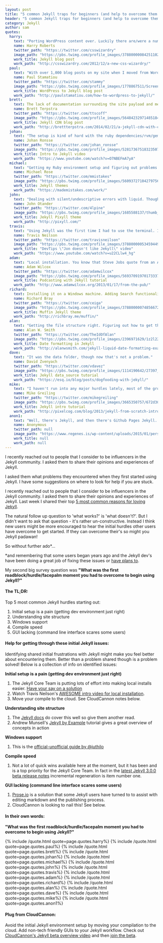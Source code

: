 ```yaml
---
layout: post
title: "5 common Jekyll traps for beginners (and help to overcome them!)"
header: "5 common Jekyll traps for beginners (and help to overcome them!)"
category: Jekyll
author: sam
quotes:
  harry:
    text: "Porting WordPress content over. Luckily there are/were a number of open-source tools to help me, but it wasn’t necessarily simple, and brought a fairly long-tail of legacy with it (code blocks incorrectly formatted, WP meta data being crammed into Jekyll’s YML front matter)."
    name: Harry Roberts
    twitter_path: "https://twitter.com/csswizardry"
    image_path: "https://pbs.twimg.com/profile_images/378800000842511021/741a0a2593ea55bbd6238f8705c7074f_400x400.jpeg"
    work_title: Jekyll blog post
    work_path: "http://csswizardry.com/2012/12/a-new-css-wizardry/"
  paul:
    text: "With over 1,000 blog posts on my site when I moved from WordPress to Jekyll, it takes some time to generate my site. That was a minor annoyance which has gotten better over the years with faster computers and more performant Jekyll updates."
    name: Paul Stamatiou
    twitter_path: "https://twitter.com/stammy"
    image_path: "https://pbs.twimg.com/profile_images/1778867511/Screen_Shot_2012-01-24_at_2.03.52_PM_400x400.png"
    work_title: WordPress to Jekyll blog post
    work_path: "http://paulstamatiou.com/how-to-wordpress-to-jekyll/"
  brett:
    text: The lack of documentation surrounding the site payload and methods available to the various objects. It took some digging to write my first plugin.
    name: Brett Terpstra
    twitter_path: "https://twitter.com/ttscoff"
    image_path: "https://pbs.twimg.com/profile_images/564842329714851840/qqDLuEwd_400x400.jpeg"
    work_title: Jekyll CDN blog post
    work_path: "http://brettterpstra.com/2014/02/21/a-jekyll-cdn-with-cloudfront/"
  johan:
    text: "The setup is kind of hard with the ruby dependencies/rvm/gemfiles/gem bundles. Now there are some decent guides I guess but when I was starting there was no solid guide to explain how it worked, there was a lot of assumed knowledge from being a Ruby developer even though I used Jekyll as a web designer. Setting Jekyll up in Windows is also painful on its own (I don't use Windows primarily but used Jekyll in a coding workshop I gave, not everyone has a Mac)"
    name: Johan Ronsse
    twitter_path: "https://twitter.com/johan_ronsse"
    image_path: "https://pbs.twimg.com/profile_images/528173675183235075/COCkQ3PO_400x400.jpeg"
    work_title: Intro to Jekyll video
    work_path: "https://www.youtube.com/watch?v=O7NBEFmA7yA"
  michael:
    text: "Getting my Ruby environment setup and figuring out problems with gems and other dependencies installing. Jekyll was straightforward enough, it was all the mess that comes with Ruby that wasn't."
    name: Michael Rose
    twitter_path: "https://twitter.com/mmistakes"
    image_path: "https://pbs.twimg.com/profile_images/560937271042797568/m5VndD_B.jpeg"
    work_title: Jekyll themes
    work_path: "https://mademistakes.com/work/"
  john:
    text: "Dealing with silent/undescriptive errors with liquid. Though, the majority of those seem to be remedied in later versions."
    name: John Otander
    twitter_path: "https://twitter.com/4lpine"
    image_path: "https://pbs.twimg.com/profile_images/1685588137/thumb_400x400.jpg"
    work_title: Jekyll Pixyll theme
    work_path: "http://pixyll.com/"
  travis:
    text: "Using Jekyll was the first time I had to use the terminal. I am a designer first, and that tends to scare our kind, but its not so bad. Another thing was trying to get my dev environment perfect. But now Jekyll handles SASS and there is an adequate Jade plugin."
    name: Travis Neilson
    twitter_path: "https://twitter.com/travisneilson"
    image_path: "https://pbs.twimg.com/profile_images/378800000534594497/ff6e59ec85e5f439931a13a11e7e5212_400x400.jpeg"
    work_title: "DevTips \"Jon doesn't like Jekyll\" video"
    work_path: "https://www.youtube.com/watch?v=u22CLlw4_hg"
  adam:
    text: "Local installation. You know that Steve Jobs quote from an Apple Q&A; \"if you see a stylus, they blew it.\" I have that feeling with platforms that pertain to be user friendly, but the install process involves dicking around with the terminal prompt."
    name: Adam Wilcox
    twitter_path: "https://twitter.com/adamwilcox"
    image_path: "https://pbs.twimg.com/profile_images/569370919701733376/SZzuCEB-_400x400.jpeg"
    work_title: Podcasting with Jekyll tutorial
    work_path: "http://www.adamwilcox.org/2013/01/17/from-the-pub/"
  richard:
    text: Installing it on a Windows machine. Adding Search functionality. Incorporating Tags to posts.
    name: Richard Bray
    twitter_path: "https://twitter.com/ceiga"
    image_path: "https://pbs.twimg.com/profile_images/378800000748566726/83e335bc62829792ef3fa876463bb7e3_400x400.jpeg"
    work_title: Muffin Jekyll theme
    work_path: "http://richbray.me/muffin/"
  alan:
    text: "Getting the file structure right. Figuring out how to get the index page to paginate through posts. Using an .html extension instead of .md and being confused about why the translation didn't happen."
    name: Alan W. Smith
    twitter_path: "https://twitter.com/TheIdOfAlan"
    image_path: "https://pbs.twimg.com/profile_images/2396971629/1z2l22mqcpqvhlv3hs9t_400x400.jpeg"
    work_title: Date formatting in Jekyll
    work_path: "http://alanwsmith.com/jekyll-liquid-date-formatting-examples"
  dave:
    text: "It was the data folder, though now that's not a problem."
    name: David Zvenyach
    twitter_path: "https://twitter.com/vdavez"
    image_path: "https://pbs.twimg.com/profile_images/1114190642/27397_8639519_5240_n_400x400.jpg"
    work_title: Jekyll data_source tutorial
    work_path: "https://esq.io/blog/posts/dogfooding-with-jekyll/"
  mike:
    text: "I haven't run into any major hurdles lately, most of the growing pains came from just trying to get a firm grasp on the basics.  Does Jekyll process a page through Markdown or Liquid first?  Why can't I use Liquid tags in excerpts?  Why can't I specify a permalink in my blog index front-matter?  The documentation for Jekyll is great, but some things just need to be learned through experimentation."
    name: Mike Greiling
    twitter_path: "https://twitter.com/mikegreiling"
    image_path: "https://pbs.twimg.com/profile_images/3665350757/672d30f885ed73aa4e1d7d8d87289649_400x400.png"
    work_title: Jekyll intro tutorial
    work_path: "http://pixelcog.com/blog/2013/jekyll-from-scratch-introduction/"
  anon1:
    text: "Well, there's Jekyll, and then there's Github Pages Jekyll. Jekyll itself is pretty straightforward, but Github Pages doesn't have great error messaging on build fail. It has gotten a bit better over the years, but still... Jekyll itself was pretty easy to work with once you figured out the basic config setup (which, if you've never used a config file before, takes a little learning, but not too bad)."
    name: Anonymous
    twitter_path: null
    image_path: "https://www.regenes.is/wp-content/uploads/2015/01/person-placeholder-400x400.png"
    work_title: null
    work_path: null
---
```

I recently reached out to people that I consider to be influencers in the Jekyll community. I asked them to share their opinions and experiences of Jekyll.

I asked them what problems they encountered when they first started using Jekyll. I have some suggestions on where to look for help if you are stuck.
<!-- excerpt stop -->

I recently reached out to people that I consider to be influencers in the Jekyll community. I asked them to share their opinions and experiences of Jekyll. Last week I shared their top [5 most common reasons for loving Jekyll](http://cloudcannon.com/jekyll/2015/03/04/5-reasons-you-should-use-jekyll.html).

The natural follow up question to &#39;what works?&#39; is &#39;what doesn&#39;t?&#39;. But I didn&#39;t want to ask that question - it&#39;s rather un-constructive. Instead I think new users might be more encouraged to hear the initial hurdles other users have overcome to get started. If they can overcome their&#39;s so might you Jekyll padawan!

So without further ado*...

*and remembering that some users began years ago and the Jekyll dev&#39;s have been doing a great job of fixing these issues or [have plans to](https://github.com/jekyll/jekyll/issues/3324).

My second big survey question was **&quot;What was the first roadblock/hurdle/facepalm moment you had to overcome to begin using Jekyll?&quot;**

#### The TL;DR:

Top 5 most common Jekyll hurdles starting out:

1.  Initial setup is a pain (getting dev environment just right)
2.  Understanding site structure
3.  Windows support
4.  Compile speed
5.  GUI lacking (command line interface scares some users)

#### Help for getting through these initial Jekyll issues:

Identifying shared initial frustrations with Jekyll might make you feel better about encountering them. Better than a problem shared though is a problem solved! Below is a collection of info on identified issues:

**Initial setup is a pain (getting dev environment just right)**

1.  The Jekyll Core Team is putting lots of effort into making local installs easier. [Have your say on a solution](https://talk.jekyllrb.com/t/poll-installation-priorities-for-3-0/106)
2.  Watch Travis Neilson&#39;s [AWESOME intro video for local installation](https://www.youtube.com/watch?v=iWowJBRMtpc).
3.  Move your compile to the cloud. See CloudCannon notes below.

**Understanding site structure**

1.  The [Jekyll docs](http://jekyllrb.com/docs/structure/) do cover this well so give them another read.
2.  Andrew Munsell&#39;s [Jekyll by Example](https://www.andrewmunsell.com/tutorials/jekyll-by-example/tutorial) tutorial gives a great overview of concepts in action

**Windows support**

1.  This is the [official-unofficial guide by @juthilo](http://jekyll-windows.juthilo.com/)

**Compile speed**

1.  Not a lot of quick wins available here at the moment, but it has been and is a top priority for the Jekyll Core Team. In fact in the [latest Jekyll 3.0.0 beta release notes](https://github.com/jekyll/jekyll/blob/v3.0.0.beta1/History.markdown#head) incremental regeneration is item number one.

**GUI lacking (command line interface scares some users)**

1.  [Prose.io](http://prose.io/) is a solution that some Jekyll users have turned to to assist with editing markdown and the publishing process.
2.  CloudCannon is looking to nail this! See below.

#### In their own words:

**"What was the first roadblock/hurdle/facepalm moment you had to overcome to begin using Jekyll?"**

{% include /quote.html quote=page.quotes.harry%}
{% include /quote.html quote=page.quotes.paul%}
{% include /quote.html quote=page.quotes.brett%}
{% include /quote.html quote=page.quotes.johan%}
{% include /quote.html quote=page.quotes.michael%}
{% include /quote.html quote=page.quotes.john%}
{% include /quote.html quote=page.quotes.travis%}
{% include /quote.html quote=page.quotes.adam%}
{% include /quote.html quote=page.quotes.richard%}
{% include /quote.html quote=page.quotes.alan%}
{% include /quote.html quote=page.quotes.dave%}
{% include /quote.html quote=page.quotes.mike%}
{% include /quote.html quote=page.quotes.anon1%}

#### Plug from CloudCannon:

Avoid the initial Jekyll environment setup by moving your compilation to the cloud. Add non-tech friendly GUIs to your Jekyll workflow. Check out [CloudCannon&#39;s Jekyll beta overview video](https://www.youtube.com/watch?v=Fjd0V_pET5E) and then [join the beta](http://app.cloudcannon.com/jekyll_beta).